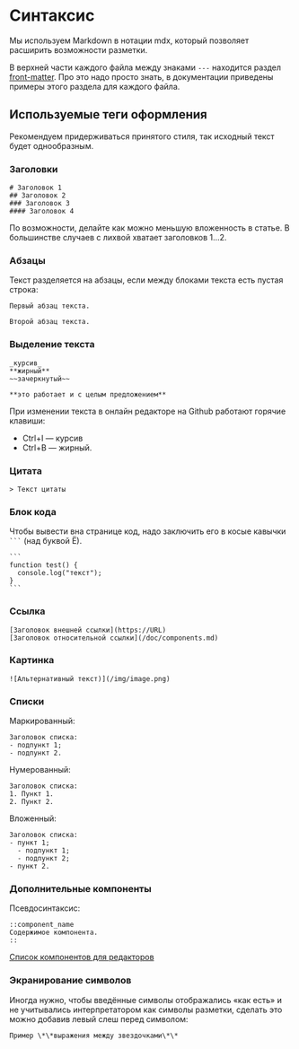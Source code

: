 # Синтаксис

Мы используем Markdown в нотации mdx, который позволяет расширить возможности разметки.

В верхней части каждого файла между знаками `---` находится раздел [front-matter](https://content.nuxt.com/usage/markdown#front-matter). Про это надо просто знать, в документации приведены примеры этого раздела для каждого файла.

## Используемые теги оформления

Рекомендуем придерживаться принятого стиля, так исходный текст будет однообразным.

### Заголовки
```mdx
# Заголовок 1
## Заголовок 2
### Заголовок 3
#### Заголовок 4
```
По возможности, делайте как можно меньшую вложенность в статье. В большинстве случаев с лихвой хватает заголовков 1…2.

### Абзацы
Текст разделяется на абзацы, если между блоками текста есть пустая строка:
```mdx
Первый абзац текста.

Второй абзац текста.
```

### Выделение текста
```mdx
_курсив_
**жирный**
~~зачеркнутый~~

**это работает и с целым предложением**
```
При изменении текста в онлайн редакторе на Github работают горячие клавиши:
- Ctrl+I — курсив
- Ctrl+B — жирный.

### Цитата
```mdx
> Текст цитаты
```
### Блок кода
Чтобы вывести вна странице код, надо заключить его в косые кавычки ` ``` ` (над буквой Ё).
````
```
function test() {
  console.log("текст");
}
```
````

### Ссылка
```mdx
[Заголовок внешней ссылки](https://URL)
[Заголовок относительной ссылки](/doc/components.md)
```

### Картинка
```mdx
![Альтернативный текст)](/img/image.png)
```

### Списки
Маркированный:
```mdx
Заголовок списка:
- подпункт 1;
- подпункт 2.
```

Нумерованный:
```mdx
Заголовок списка:
1. Пункт 1.
2. Пункт 2.
```

Вложенный:
```mdx
Заголовок списка:
- пункт 1;
  - подпункт 1;
  - подпункт 2;
- пункт 2.
```
### Дополнительные компоненты
Псевдосинтаксис:
```mdx
::component_name
Содержимое компонента.
::
```
[Список компонентов для редакторов](/doc/components.md)

### Экранирование символов
Иногда нужно, чтобы введённые символы отображались «как есть» и не учитывались интерпретатором как символы разметки, сделать это можно добавив левый слеш перед символом:

```mdx
Пример \*\*выражения между звездочками\*\*
```
